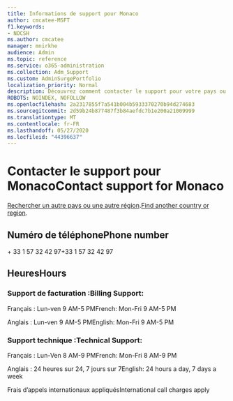 ```yaml
---
title: Informations de support pour Monaco
author: cmcatee-MSFT
f1.keywords:
- NOCSH
ms.author: cmcatee
manager: mnirkhe
audience: Admin
ms.topic: reference
ms.service: o365-administration
ms.collection: Adm_Support
ms.custom: AdminSurgePortfolio
localization_priority: Normal
description: Découvrez comment contacter le support pour votre pays ou région.
ROBOTS: NOINDEX, NOFOLLOW
ms.openlocfilehash: 2a2317855f7a541b004b5933370270b94d274683
ms.sourcegitcommit: 2d59b24b877487f3b84aefdc7b1e200a21009999
ms.translationtype: MT
ms.contentlocale: fr-FR
ms.lasthandoff: 05/27/2020
ms.locfileid: "44396637"
---
```

# <a name="contact-support-for-monaco"></a><span data-ttu-id="1bffc-103">Contacter le support pour Monaco</span><span class="sxs-lookup"><span data-stu-id="1bffc-103">Contact support for Monaco</span></span>

<span data-ttu-id="1bffc-104">[Rechercher un autre pays ou une autre région](../contact-support-for-business-products.md).</span><span class="sxs-lookup"><span data-stu-id="1bffc-104">[Find another country or region](../contact-support-for-business-products.md).</span></span>

## <a name="phone-number"></a><span data-ttu-id="1bffc-105">Numéro de téléphone</span><span class="sxs-lookup"><span data-stu-id="1bffc-105">Phone number</span></span>
<span data-ttu-id="1bffc-106">+ 33 1 57 32 42 97</span><span class="sxs-lookup"><span data-stu-id="1bffc-106">+33 1 57 32 42 97</span></span>

## <a name="hours"></a><span data-ttu-id="1bffc-107">Heures</span><span class="sxs-lookup"><span data-stu-id="1bffc-107">Hours</span></span>
### <a name="billing-support"></a><span data-ttu-id="1bffc-108">Support de facturation :</span><span class="sxs-lookup"><span data-stu-id="1bffc-108">Billing Support:</span></span>

<span data-ttu-id="1bffc-109">Français : Lun-ven 9 AM-5 PM</span><span class="sxs-lookup"><span data-stu-id="1bffc-109">French: Mon-Fri 9 AM-5 PM</span></span>

<span data-ttu-id="1bffc-110">Anglais : Lun-ven 9 AM-5 PM</span><span class="sxs-lookup"><span data-stu-id="1bffc-110">English: Mon-Fri 9 AM-5 PM</span></span>

### <a name="technical-support"></a><span data-ttu-id="1bffc-111">Support technique :</span><span class="sxs-lookup"><span data-stu-id="1bffc-111">Technical Support:</span></span>

<span data-ttu-id="1bffc-112">Français : Lun-Ven 8 AM-9 PM</span><span class="sxs-lookup"><span data-stu-id="1bffc-112">French: Mon-Fri 8 AM-9 PM</span></span>

<span data-ttu-id="1bffc-113">Anglais : 24 heures sur 24, 7 jours sur 7</span><span class="sxs-lookup"><span data-stu-id="1bffc-113">English: 24 hours a day, 7 days a week</span></span>

<span data-ttu-id="1bffc-114">Frais d’appels internationaux appliqués</span><span class="sxs-lookup"><span data-stu-id="1bffc-114">International call charges apply</span></span>

